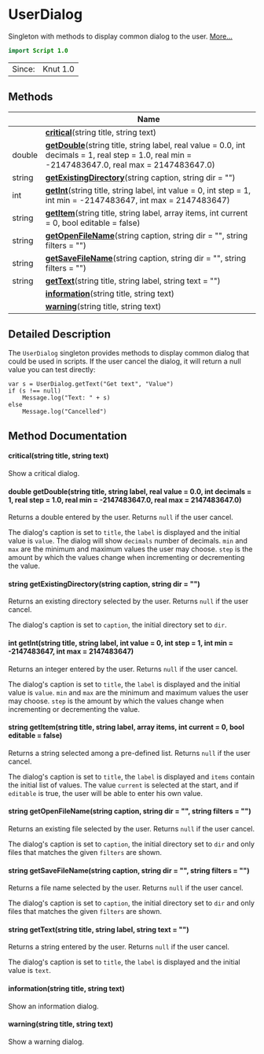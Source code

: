 # UserDialog

Singleton with methods to display common dialog to the user. [More...](#detailed-description)

```qml
import Script 1.0
```

<table>
<tr><td>Since:</td><td>Knut 1.0</td></tr>
</table>

## Methods

| | Name |
|-|-|
||**[critical](#critical)**(string title, string text)|
|double |**[getDouble](#getDouble)**(string title, string label, real value = 0.0, int decimals = 1, real step = 1.0, real min = -2147483647.0, real max = 2147483647.0)|
|string |**[getExistingDirectory](#getExistingDirectory)**(string caption, string dir = "")|
|int |**[getInt](#getInt)**(string title, string label, int value = 0, int step = 1, int min = -2147483647, int max = 2147483647)|
|string |**[getItem](#getItem)**(string title, string label, array<string> items, int current = 0, bool editable = false)|
|string |**[getOpenFileName](#getOpenFileName)**(string caption, string dir = "", string filters = "")|
|string |**[getSaveFileName](#getSaveFileName)**(string caption, string dir = "", string filters = "")|
|string |**[getText](#getText)**(string title, string label, string text = "")|
||**[information](#information)**(string title, string text)|
||**[warning](#warning)**(string title, string text)|

## Detailed Description

The `UserDialog` singleton provides methods to display common dialog that could be used in
scripts. If the user cancel the dialog, it will return a null value you can test directly:

````
var s = UserDialog.getText("Get text", "Value")
if (s !== null)
    Message.log("Text: " + s)
else
    Message.log("Cancelled")
````

## Method Documentation

#### <a name="critical"></a>**critical**(string title, string text)

Show a critical dialog.

#### <a name="getDouble"></a>double **getDouble**(string title, string label, real value = 0.0, int decimals = 1, real step = 1.0, real min = -2147483647.0, real max = 2147483647.0)

Returns a double entered by the user. Returns `null` if the user cancel.

The dialog's caption is set to `title`, the `label` is displayed and the initial value is
`value`. The dialog will show `decimals` number of decimals.
`min` and `max` are the minimum and maximum values the user may choose.
`step` is the amount by which the values change when incrementing or decrementing the value.

#### <a name="getExistingDirectory"></a>string **getExistingDirectory**(string caption, string dir = "")

Returns an existing directory selected by the user. Returns `null` if the user cancel.

The dialog's caption is set to `caption`, the initial directory set to `dir`.

#### <a name="getInt"></a>int **getInt**(string title, string label, int value = 0, int step = 1, int min = -2147483647, int max = 2147483647)

Returns an integer entered by the user. Returns `null` if the user cancel.

The dialog's caption is set to `title`, the `label` is displayed and the initial value is
`value`. `min` and `max` are the minimum and maximum values the user may choose.
`step` is the amount by which the values change when incrementing or decrementing the value.

#### <a name="getItem"></a>string **getItem**(string title, string label, array<string> items, int current = 0, bool editable = false)

Returns a string selected among a pre-defined list. Returns `null` if the user cancel.

The dialog's caption is set to `title`, the `label` is displayed and `items` contain the
initial list of values. The value `current` is selected at the start, and if `editable` is
true, the user will be able to enter his own value.

#### <a name="getOpenFileName"></a>string **getOpenFileName**(string caption, string dir = "", string filters = "")

Returns an existing file selected by the user. Returns `null` if the user cancel.

The dialog's caption is set to `caption`, the initial directory set to `dir` and only files
that matches the given `filters` are shown.

#### <a name="getSaveFileName"></a>string **getSaveFileName**(string caption, string dir = "", string filters = "")

Returns a file name selected by the user. Returns `null` if the user cancel.

The dialog's caption is set to `caption`, the initial directory set to `dir` and only files
that matches the given `filters` are shown.

#### <a name="getText"></a>string **getText**(string title, string label, string text = "")

Returns a string entered by the user. Returns `null` if the user cancel.

The dialog's caption is set to `title`, the `label` is displayed and the initial value is
`text`.

#### <a name="information"></a>**information**(string title, string text)

Show an information dialog.

#### <a name="warning"></a>**warning**(string title, string text)

Show a warning dialog.
